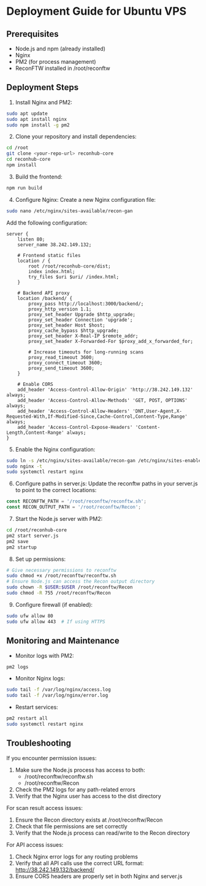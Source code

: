 # Deployment Guide for Ubuntu VPS

## Prerequisites
- Node.js and npm (already installed)
- Nginx
- PM2 (for process management)
- ReconFTW installed in /root/reconftw

## Deployment Steps

1. Install Nginx and PM2:
```bash
sudo apt update
sudo apt install nginx
sudo npm install -g pm2
```

2. Clone your repository and install dependencies:
```bash
cd /root
git clone <your-repo-url> reconhub-core
cd reconhub-core
npm install
```

3. Build the frontend:
```bash
npm run build
```

4. Configure Nginx:
Create a new Nginx configuration file:
```bash
sudo nano /etc/nginx/sites-available/recon-gan
```

Add the following configuration:
```nginx
server {
    listen 80;
    server_name 38.242.149.132;

    # Frontend static files
    location / {
        root /root/reconhub-core/dist;
        index index.html;
        try_files $uri $uri/ /index.html;
    }

    # Backend API proxy
    location /backend/ {
        proxy_pass http://localhost:3000/backend/;
        proxy_http_version 1.1;
        proxy_set_header Upgrade $http_upgrade;
        proxy_set_header Connection 'upgrade';
        proxy_set_header Host $host;
        proxy_cache_bypass $http_upgrade;
        proxy_set_header X-Real-IP $remote_addr;
        proxy_set_header X-Forwarded-For $proxy_add_x_forwarded_for;
        
        # Increase timeouts for long-running scans
        proxy_read_timeout 3600;
        proxy_connect_timeout 3600;
        proxy_send_timeout 3600;
    }

    # Enable CORS
    add_header 'Access-Control-Allow-Origin' 'http://38.242.149.132' always;
    add_header 'Access-Control-Allow-Methods' 'GET, POST, OPTIONS' always;
    add_header 'Access-Control-Allow-Headers' 'DNT,User-Agent,X-Requested-With,If-Modified-Since,Cache-Control,Content-Type,Range' always;
    add_header 'Access-Control-Expose-Headers' 'Content-Length,Content-Range' always;
}
```

5. Enable the Nginx configuration:
```bash
sudo ln -s /etc/nginx/sites-available/recon-gan /etc/nginx/sites-enabled/
sudo nginx -t
sudo systemctl restart nginx
```

6. Configure paths in server.js:
Update the reconftw paths in your server.js to point to the correct locations:
```javascript
const RECONFTW_PATH = '/root/reconftw/reconftw.sh';
const RECON_OUTPUT_PATH = '/root/reconftw/Recon';
```

7. Start the Node.js server with PM2:
```bash
cd /root/reconhub-core
pm2 start server.js
pm2 save
pm2 startup
```

8. Set up permissions:
```bash
# Give necessary permissions to reconftw
sudo chmod +x /root/reconftw/reconftw.sh
# Ensure Node.js can access the Recon output directory
sudo chown -R $USER:$USER /root/reconftw/Recon
sudo chmod -R 755 /root/reconftw/Recon
```

9. Configure firewall (if enabled):
```bash
sudo ufw allow 80
sudo ufw allow 443  # If using HTTPS
```

## Monitoring and Maintenance

- Monitor logs with PM2:
```bash
pm2 logs
```

- Monitor Nginx logs:
```bash
sudo tail -f /var/log/nginx/access.log
sudo tail -f /var/log/nginx/error.log
```

- Restart services:
```bash
pm2 restart all
sudo systemctl restart nginx
```

## Troubleshooting

If you encounter permission issues:
1. Make sure the Node.js process has access to both:
   - /root/reconftw/reconftw.sh
   - /root/reconftw/Recon
2. Check the PM2 logs for any path-related errors
3. Verify that the Nginx user has access to the dist directory

For scan result access issues:
1. Ensure the Recon directory exists at /root/reconftw/Recon
2. Check that file permissions are set correctly
3. Verify that the Node.js process can read/write to the Recon directory

For API access issues:
1. Check Nginx error logs for any routing problems
2. Verify that all API calls use the correct URL format: http://38.242.149.132/backend/
3. Ensure CORS headers are properly set in both Nginx and server.js
```